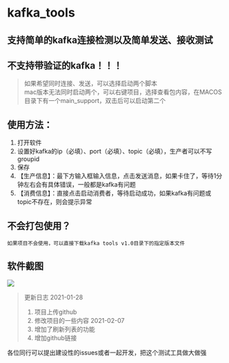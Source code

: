 # kafka_tools
## 支持简单的kafka连接检测以及简单发送、接收测试
## 不支持带验证的kafka！！！
> 如果希望同时连接、发送，可以选择启动两个脚本  
mac版本无法同时启动两个，可以右键项目，选择查看包内容，在MACOS目录下有一个main_support，双击后可以启动第二个

## 使用方法：
1. 打开软件
2. 设置好kafka的ip（必填）、port（必填）、topic（必填），生产者可以不写groupid
3. 保存
4. 【生产信息】：最下方输入框输入信息，点击发送消息，如果卡住了，等待1分钟左右会有具体错误，一般都是kafka有问题
5. 【消费信息】：直接点击启动消费者，等待启动成功，如果kafka有问题或topic不存在，则会提示异常
## 不会打包使用？  
    如果项目不会使用，可以直接下载kafka tools v1.0目录下的指定版本文件
    
## 软件截图
![](https://img-blog.csdnimg.cn/20210207143122261.png?x-oss-process=image/watermark,type_ZmFuZ3poZW5naGVpdGk,shadow_10,text_aHR0cHM6Ly9ibG9nLmNzZG4ubmV0L2hoZjc5OTk1NDc3Mg==,size_16,color_FFFFFF,t_70#pic_center)


> 更新日志
> 2021-01-28
> 1. 项目上传github
> 2. 修改项目的一些内容
> 2021-02-07
> 1. 增加了刷新列表的功能
> 2. 增加github链接

各位同行可以提出建设性的issues或者一起开发，把这个测试工具做大做强
